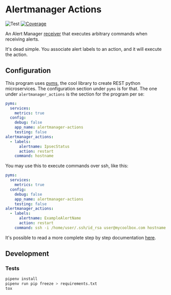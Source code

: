 # Alertmanager Actions

![Test](https://github.com/little-angry-clouds/alertmanager-actions/workflows/Test%20and%20build%20docker/badge.svg)
[![Coverage](https://coveralls.io/repos/github/little-angry-clouds/alertmanager-actions/badge.svg)](https://coveralls.io/github/little-angry-clouds/alertmanager-actions)

An Alert Manager
[receiver](https://prometheus.io/docs/alerting/configuration/#receiver) that
executes arbitrary commands when receiving alerts.

It's dead simple. You associate alert labels to an action, and it will execute
the action.

## Configuration
This program uses [pyms](https://github.com/python-microservices/pyms), the cool
library to create REST python microservices. The configuration section under
`pyms` is for that. The one under `alertmanager_actions` is the section for the
program per se:

``` yaml
pyms:
  services:
    metrics: true
  config:
    debug: false
    app_name: alertmanager-actions
    testing: false
alertmanager_actions:
  - labels:
      alertname: IpsecStatus
      action: restart
    command: hostname
```

You may use this to execute commands over ssh, like this:

``` yaml
pyms:
  services:
    metrics: true
  config:
    debug: false
    app_name: alertmanager-actions
    testing: false
alertmanager_actions:
  - labels:
      alertname: ExampleAlertName
      action: restart
    command: ssh -i /home/user/.ssh/id_rsa user@mycoolbox.com hostname
```

It's possible to read a more complete step by step documentation
[here](./docs/configuration.md).

## Development
### Tests

``` bash
pipenv install
pipenv run pip freeze > requirements.txt
tox
```
